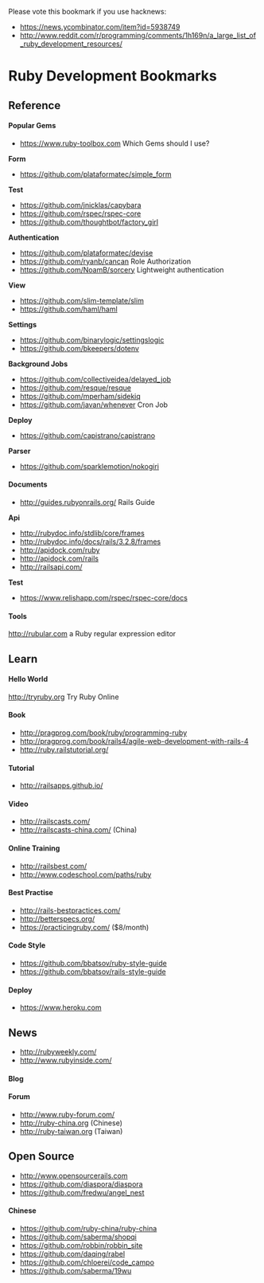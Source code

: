 Please vote this bookmark if you use hacknews:
* https://news.ycombinator.com/item?id=5938749
* http://www.reddit.com/r/programming/comments/1h169n/a_large_list_of_ruby_development_resources/

# Ruby Development Bookmarks

## Reference

#### Popular Gems

* https://www.ruby-toolbox.com Which Gems should I use?

**Form**

* https://github.com/plataformatec/simple_form

**Test**

* https://github.com/jnicklas/capybara
* https://github.com/rspec/rspec-core
* https://github.com/thoughtbot/factory_girl

**Authentication**

* https://github.com/plataformatec/devise
* https://github.com/ryanb/cancan Role Authorization
* https://github.com/NoamB/sorcery Lightweight authentication

**View**

* https://github.com/slim-template/slim
* https://github.com/haml/haml

**Settings**

* https://github.com/binarylogic/settingslogic
* https://github.com/bkeepers/dotenv

**Background Jobs**

* https://github.com/collectiveidea/delayed_job
* https://github.com/resque/resque
* https://github.com/mperham/sidekiq
* https://github.com/javan/whenever Cron Job

**Deploy**

* https://github.com/capistrano/capistrano

**Parser**

* https://github.com/sparklemotion/nokogiri

#### Documents

* http://guides.rubyonrails.org/ Rails Guide

**Api**

* http://rubydoc.info/stdlib/core/frames
* http://rubydoc.info/docs/rails/3.2.8/frames
* http://apidock.com/ruby
* http://apidock.com/rails
* http://railsapi.com/

**Test**

* https://www.relishapp.com/rspec/rspec-core/docs

#### Tools

http://rubular.com a Ruby regular expression editor


## Learn

#### Hello World

http://tryruby.org Try Ruby Online

#### Book

* http://pragprog.com/book/ruby/programming-ruby
* http://pragprog.com/book/rails4/agile-web-development-with-rails-4
* http://ruby.railstutorial.org/

#### Tutorial

* http://railsapps.github.io/

#### Video

* http://railscasts.com/
* http://railscasts-china.com/ (China)

#### Online Training

* http://railsbest.com/
* http://www.codeschool.com/paths/ruby

#### Best Practise

* http://rails-bestpractices.com/
* http://betterspecs.org/
* https://practicingruby.com/ ($8/month)

#### Code Style

* https://github.com/bbatsov/ruby-style-guide
* https://github.com/bbatsov/rails-style-guide

#### Deploy

* https://www.heroku.com

## News

* http://rubyweekly.com/
* http://www.rubyinside.com/

#### Blog

#### Forum

* http://www.ruby-forum.com/
* http://ruby-china.org (Chinese)
* http://ruby-taiwan.org (Taiwan)

## Open Source

* http://www.opensourcerails.com
* https://github.com/diaspora/diaspora
* https://github.com/fredwu/angel_nest

#### Chinese

* https://github.com/ruby-china/ruby-china
* https://github.com/saberma/shopqi
* https://github.com/robbin/robbin_site
* https://github.com/daqing/rabel
* https://github.com/chloerei/code_campo
* https://github.com/saberma/19wu

